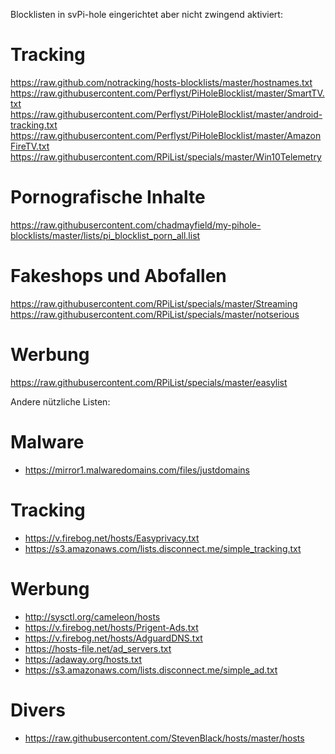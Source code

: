 Blocklisten in svPi-hole eingerichtet aber nicht zwingend aktiviert:

# Tracking
https://raw.github.com/notracking/hosts-blocklists/master/hostnames.txt
https://raw.githubusercontent.com/Perflyst/PiHoleBlocklist/master/SmartTV.txt
https://raw.githubusercontent.com/Perflyst/PiHoleBlocklist/master/android-tracking.txt	
https://raw.githubusercontent.com/Perflyst/PiHoleBlocklist/master/AmazonFireTV.txt	
https://raw.githubusercontent.com/RPiList/specials/master/Win10Telemetry	

# Pornografische Inhalte
https://raw.githubusercontent.com/chadmayfield/my-pihole-blocklists/master/lists/pi_blocklist_porn_all.list	

# Fakeshops und Abofallen
https://raw.githubusercontent.com/RPiList/specials/master/Streaming	
https://raw.githubusercontent.com/RPiList/specials/master/notserious

# Werbung
https://raw.githubusercontent.com/RPiList/specials/master/easylist




Andere nützliche Listen:

# Malware
* https://mirror1.malwaredomains.com/files/justdomains

# Tracking
* https://v.firebog.net/hosts/Easyprivacy.txt
* https://s3.amazonaws.com/lists.disconnect.me/simple_tracking.txt

# Werbung
* http://sysctl.org/cameleon/hosts
* https://v.firebog.net/hosts/Prigent-Ads.txt
* https://v.firebog.net/hosts/AdguardDNS.txt
* https://hosts-file.net/ad_servers.txt
* https://adaway.org/hosts.txt
* https://s3.amazonaws.com/lists.disconnect.me/simple_ad.txt

# Divers
* https://raw.githubusercontent.com/StevenBlack/hosts/master/hosts
